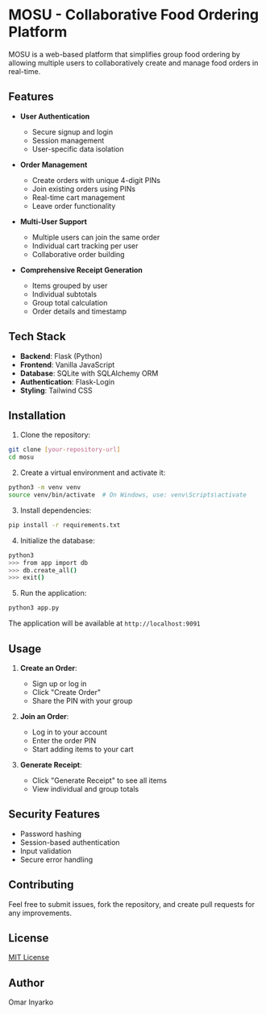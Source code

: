 # MOSU - Collaborative Food Ordering Platform

MOSU is a web-based platform that simplifies group food ordering by allowing multiple users to collaboratively create and manage food orders in real-time.

## Features

- **User Authentication**
  - Secure signup and login
  - Session management
  - User-specific data isolation

- **Order Management**
  - Create orders with unique 4-digit PINs
  - Join existing orders using PINs
  - Real-time cart management
  - Leave order functionality

- **Multi-User Support**
  - Multiple users can join the same order
  - Individual cart tracking per user
  - Collaborative order building

- **Comprehensive Receipt Generation**
  - Items grouped by user
  - Individual subtotals
  - Group total calculation
  - Order details and timestamp

## Tech Stack

- **Backend**: Flask (Python)
- **Frontend**: Vanilla JavaScript
- **Database**: SQLite with SQLAlchemy ORM
- **Authentication**: Flask-Login
- **Styling**: Tailwind CSS

## Installation

1. Clone the repository:
```bash
git clone [your-repository-url]
cd mosu
```

2. Create a virtual environment and activate it:
```bash
python3 -m venv venv
source venv/bin/activate  # On Windows, use: venv\Scripts\activate
```

3. Install dependencies:
```bash
pip install -r requirements.txt
```

4. Initialize the database:
```bash
python3
>>> from app import db
>>> db.create_all()
>>> exit()
```

5. Run the application:
```bash
python3 app.py
```

The application will be available at `http://localhost:9091`

## Usage

1. **Create an Order**:
   - Sign up or log in
   - Click "Create Order"
   - Share the PIN with your group

2. **Join an Order**:
   - Log in to your account
   - Enter the order PIN
   - Start adding items to your cart

3. **Generate Receipt**:
   - Click "Generate Receipt" to see all items
   - View individual and group totals

## Security Features

- Password hashing
- Session-based authentication
- Input validation
- Secure error handling

## Contributing

Feel free to submit issues, fork the repository, and create pull requests for any improvements.

## License

[MIT License](LICENSE)

## Author

Omar Inyarko
